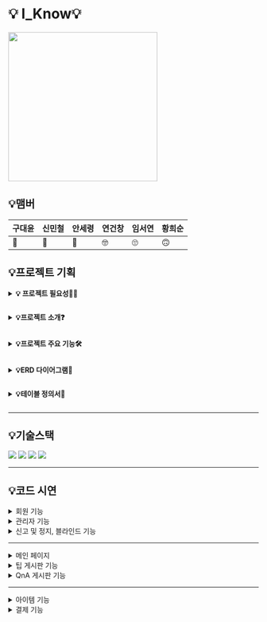 # 💡 I_Know💡
<img src="https://github.com/user-attachments/assets/bf3aba34-18b6-47da-a5fa-1626d6849db1" width="300" height="300">

## 💡맴버
| 구대윤 | 신민철 | 안세령 | 연건창 | 임서연 | 황희순 |
| --- | --- | --- | --- | --- | --- |
| 🦁 | 🤩 | 🥰 | 🤓 | 🙄 | 🙃 |



## 💡프로젝트 기획


**<details><summary>💡 프로젝트 필요성🙋‍♀️**
</summary>
- ‘I_Know’는 일상 생활에서 사용하는 물건들을 사용할 때, 나만 아는 다른 사용법이나 정보들을 공유 하는 플랫폼입니다.
<br></br>

**[발을 씻자 다양한 사용 실제 사례]**
<img src="https://github.com/user-attachments/assets/61a72db0-9dcd-4a01-8fe3-3002e1540323" width="500" height="500">
    
- 해당 제품은 발을 세척하는 용도로 사용되는 제품입니다. 하지만 해당 제품의 세척 능력이 뛰어나 발을 세척하는 용도 외에 화장실 청소, 주방 청소 등 다양한 용도로 사용되고 있습니다. 
- 해당 제품처럼 주 사용 방법 뿐만 아니라 다양한 사용법과 정보들인 꿀팁을 공유하면서 일상 생활의 편안함과 새로운 정보를 제공하는 플랫폼 입니다.
<br></br>
<img src='https://www.notion.so/image/https%3A%2F%2Fprod-files-secure.s3.us-west-2.amazonaws.com%2F6326fa9e-f7c6-4b90-ae17-ad470381ee5c%2F7bda5c0c-545c-4f7b-b99b-be8858e5de74%2FUntitled.png?table=block&id=3531e824-2fb6-480f-868e-c452c52a4ea8&spaceId=6326fa9e-f7c6-4b90-ae17-ad470381ee5c&width=2000&userId=40b11d14-da59-453a-8038-fe3a1fdf8c18&cache=v2' width="500" height="500">
- 꿀팁, 꿀템에 관한 정보는 블로그, 유튜브, 인스타그램 등 다양한 채널에 분산되어 있습니다. 사용자는 원하는 정보를 찾기 위해 여러 플랫폼을 돌아다녀야 하며, 시간과 노력을 많이 소모하게 됩니다.
<br></br>

**I-KNOW 플랫폼에선 이용자들이 올린 꿀팁들을 편하게 모아 볼수 있고, 더하여 직접 팁을 요청하고 답변을 받을수 있어  원하는  정보를 보다 효율적으로 얻을 수 있습니다.**

</details>


 **<details><summary> 💡프로젝트 소개❓**
</summary>

- I_Know는 나만 아는 생활속 꿀팁에 대한 정보나 방법들을 다양하게 공유하는 서비스입니다. 사용자는 생활 속 꿀팁을 공유하며 서비스 내의 화폐인 <u>“온”</u>(100의 옛 말)을 통해 화폐를 얻을 수 있습니다. 
- “온”을 얻은 사용자는 생활 속 꿀팁 중 조회수, 좋아요 수, 공식 마크를 받은 질 좋은 꿀팁을 구매해 다양한 정보를 얻을 수 있습니다. 
- 해당 프로젝트를 통해 사용자는 일상 생활 속 유용한 정보를 얻어 적용함으로써 삶의 질을 향상할 수 있으며, 나만 아는 꿀팁을 공유해 “온”을 얻음으로써 성취감을 느낄 수 있습니다.

<details><summary>시스템 아키텍처
</summary>

<img src='https://www.notion.so/image/https%3A%2F%2Fprod-files-secure.s3.us-west-2.amazonaws.com%2F6326fa9e-f7c6-4b90-ae17-ad470381ee5c%2F8ee8c66d-28fb-4511-bafe-d09b8935a552%2FUntitled.png?table=block&id=5e1a16d1-c987-4bdc-9997-efb0ae2025b9&spaceId=6326fa9e-f7c6-4b90-ae17-ad470381ee5c&width=2000&userId=40b11d14-da59-453a-8038-fe3a1fdf8c18&cache=v2'>
</details>


<details><summary>서비스 플로우 차트
</summary>

<img src='https://www.notion.so/image/https%3A%2F%2Fprod-files-secure.s3.us-west-2.amazonaws.com%2F6326fa9e-f7c6-4b90-ae17-ad470381ee5c%2Ff80f575d-e4fe-4fcc-b28d-65764445a540%2FUntitled.png?table=block&id=318c22f5-df0f-412c-8ae5-5673ec2cc205&spaceId=6326fa9e-f7c6-4b90-ae17-ad470381ee5c&width=2000&userId=40b11d14-da59-453a-8038-fe3a1fdf8c18&cache=v2'>

</details>


<details><summary> 요구사항 명세서
</summary>

*Write here!*
</details>

</details>




**<details><summary>💡프로젝트 주요 기능🛠**
</summary>

1. 정보 공유
- 생활에서 유용한 정보를 등록할 수 있습니다.
- 필요한 정보를 검색하여 조회할 수 있습니다.
- 좋아요 개수, 조회수 등 효과적인 팁에는 관리자가 인증 뱃지를 부여하여 프리미엄 팁으로 전환됩니다.
- 일반 팁에서 프리미엄 팁으로 전환될 경우 사용자에게 “온”을 부여합니다.
- 프리미엄 팁으로 전환된 팁은 사용자가 “온”으로 거래하여 정보를 열람할 수 있습니다.
2. 자세한 팁 질문 게판
- 원하는 팁을 얻고 싶은 경우 “온”을 내걸어 질문을 할 수 있습니다.
- 질문 게시판에 적절한 대답을 할 경우 내걸은 “온”을 받을 수 있습니다.
3. 아이템
- 서비스의 내부 화폐인 “온”을 통해 아이템을 구매할 수 있습니다.
- 구매한 아이템을 장착해 캐릭터를 꾸밀 수 있습니다.
4. 고객 관리
- 관리자가 고객 정보를 관리할 수 있습니다.
</details>


**<details><summary>💡ERD 다이어그램🎲**
</summary>

- 논리 모델링
<img src='https://www.notion.so/image/https%3A%2F%2Fprod-files-secure.s3.us-west-2.amazonaws.com%2F6326fa9e-f7c6-4b90-ae17-ad470381ee5c%2F89ccd3f3-e57b-44c3-84e8-9aaf81e7ab34%2FUntitled.png?table=block&id=ccdf4402-5682-44ef-b922-d6bf68581cb9&spaceId=6326fa9e-f7c6-4b90-ae17-ad470381ee5c&width=2000&userId=40b11d14-da59-453a-8038-fe3a1fdf8c18&cache=v2'>

- 물리 모델링
<img src='https://www.notion.so/image/https%3A%2F%2Fprod-files-secure.s3.us-west-2.amazonaws.com%2F6326fa9e-f7c6-4b90-ae17-ad470381ee5c%2Fd7e2ab4e-3423-47ba-93e0-c25363fc778c%2FUntitled.png?table=block&id=dba2ac9d-3b1d-4e05-930f-f1dc8583bf3d&spaceId=6326fa9e-f7c6-4b90-ae17-ad470381ee5c&width=2000&userId=40b11d14-da59-453a-8038-fe3a1fdf8c18&cache=v2'>
</details>


**<details><summary>💡테이블 정의서🎃**
</summary>

<details><summary> 테이블 생성 구문(DDL 구문)
</summary>

```
SET FOREIGN_KEY_CHECKS = 0;

  -- 모든 테이블 이름을 가져와서 DROP TABLE 명령어를 생성
SET @tables = NULL;
SELECT GROUP_CONCAT(table_name) INTO @tables
FROM information_schema.tables
WHERE table_schema = 'i_know';

-- 테이블 삭제
SET @tables = CONCAT('DROP TABLE ', @tables);
PREPARE stmt FROM @tables;
EXECUTE stmt;
DEALLOCATE PREPARE stmt;

SET FOREIGN_KEY_CHECKS = 1;

-- 테이블 생성 ---------------------------------------
CREATE TABLE users
(
    user_num    INT NOT NULL AUTO_INCREMENT
 COMMENT '회원번호',
    user_id    VARCHAR(50) NOT NULL COMMENT '아이디',
    user_pw    VARCHAR(50) NOT NULL COMMENT '비밀번호',
    user_email    VARCHAR(50) NOT NULL COMMENT '이메일',
    user_interest    VARCHAR(255) NOT NULL COMMENT '관심사',
    user_birth    DATE NOT NULL COMMENT '생년월일',
    user_gender    VARCHAR(50) NOT NULL COMMENT '성별',
    user_auth    VARCHAR(50) NOT NULL COMMENT '회원상태',
    user_role VARCHAR(50) NOT NULL COMMENT '회원권한',
    user_on    INT NOT NULL COMMENT '온',
    user_stopcnt int NULL COMMENT '정지일수', 
    user_reportcnt INT NOT NULL DEFAULT 0 COMMENT '신고당한횟수',
 PRIMARY KEY ( user_num )
) COMMENT = '회원';

CREATE TABLE category
(
    category_name    VARCHAR(50) NOT NULL COMMENT '카테고리명',
    category_num    INT NOT NULL AUTO_INCREMENT
 COMMENT '카테고리 번호',
 PRIMARY KEY ( category_num )
) COMMENT = '카테고리';

CREATE TABLE questions
(
    question_num    INT NOT NULL AUTO_INCREMENT COMMENT '질문글 번호',
    question_title    VARCHAR(50) NOT NULL COMMENT '질문글 제목',
    question_content    longtext NOT NULL COMMENT '질문글 내용',
    create_date    DATETIME NOT NULL COMMENT '작성일시',
    update_date    DATETIME COMMENT '수정일시',
    on_count    INT NOT NULL COMMENT '온개수',
    user_num    INT NOT NULL COMMENT '회원번호',
    category_num    INT NOT NULL COMMENT '카테고리 번호',
    is_blinded BOOLEAN NOT NULL default false COMMENT '블라인드여부',
 
 PRIMARY KEY ( question_num ) ,
 FOREIGN KEY (category_num) references category (category_num) ,
 FOREIGN KEY (user_num) references users (user_num)
) COMMENT = 'QnA 질문글';


CREATE TABLE answers
(
    answer_num    INT NOT NULL AUTO_INCREMENT
 COMMENT '답변글 번호',
    answer_title    VARCHAR(50) NOT NULL COMMENT '질문글 제목',
    answer_content    longtext NOT NULL COMMENT '게시글 내용',
    create_date    DATETIME NOT NULL COMMENT '작성일시',
    update_date    DATETIME COMMENT '수정일시',
    is_chosen    BOOLEAN not null default false COMMENT '채택여부',
    user_num    INT NOT NULL COMMENT '회원번호',
    question_num    INT NOT NULL COMMENT '질문글 번호',
    is_blinded BOOLEAN NOT NULL default false COMMENT '블라인드여부',
    
 PRIMARY KEY ( answer_num ),
 foreign key (user_num) references users (user_num),
 foreign key (question_num) references questions(question_num)
) COMMENT = 'QnA 답변글';


CREATE TABLE tip_post
(
    tip_post_num    INT AUTO_INCREMENT PRIMARY KEY 
 COMMENT '팁게시글 번호',
    tip_post_title    VARCHAR(50) NOT NULL COMMENT '게시글 제목',
    tip_post_content    longtext NOT NULL COMMENT '게시글 내용',
    create_date    DATETIME NOT NULL COMMENT '작성일시',
    update_date    DATETIME  COMMENT '수정일시',
    user_num    INT not null COMMENT '회원번호',
    category_num    INT NOT NULL COMMENT '카테고리 번호',
    is_blinded BOOLEAN NOT NULL default false COMMENT '블라인드여부',
    view_count INT NOT NULL DEFAULT 0 COMMENT '조회수',
 
 FOREIGN KEY (user_num) references users (user_num) ,
 FOREIGN KEY (category_num) references category (category_num)
) COMMENT = 'Tip 게시글';



CREATE TABLE tip_reply
(
    tip_reply_num    INT NOT NULL AUTO_INCREMENT
 COMMENT '팁게시글 댓글 번호',
    tip_reply_content    longtext NOT NULL COMMENT '팁게시글 댓글 내용',
    create_date    DATETIME NOT NULL COMMENT '작성일시',
    update_date    DATETIME COMMENT '수정일시',
    user_num    INT NOT NULL COMMENT '회원번호',
    tip_post_num    INT not null COMMENT '팁게시글 번호',
    is_blinded BOOLEAN NOT NULL default false COMMENT '블라인드여부',
 PRIMARY KEY ( tip_reply_num ) , 
 FOREIGN KEY ( user_num) references users(user_num) ,
 FOREIGN KEY ( tip_post_num) references tip_post(tip_post_num)
) COMMENT = 'TIP 댓글';


CREATE TABLE attachment
(
    file_num    INT NOT NULL AUTO_INCREMENT
 COMMENT '파일번호',
    file_name    VARCHAR(255) NOT NULL COMMENT '파일명',
    file_size    INT NOT NULL COMMENT '파일크기',
    question_num    INT  COMMENT '질문글 번호',
    answer_num    INT  COMMENT '답변글 번호',
    tip_reply_num INT  COMMENT '팁게시글 댓글 번호',
    tip_post_num    INT COMMENT '팁게시글 번호',
 PRIMARY KEY ( file_num ),
 FOREIGN KEY (question_num) references questions(question_num),
 FOREIGN KEY (answer_num) references answers(answer_num),
 FOREIGN KEY (tip_post_num) REFERENCES tip_post(tip_post_num),
 FOREIGN KEY (tip_reply_num) REFERENCEs tip_reply(tip_reply_num)
) COMMENT = '첨부파일';


CREATE TABLE item
(
    item_num    INT NOT NULL AUTO_INCREMENT
 COMMENT '아이템 코드',
    item_name    VARCHAR(50) NOT NULL COMMENT '아이템명',
    item_price    INT NOT NULL COMMENT '가격',
    category_num    INT NOT NULL COMMENT '카테고리 코드',
 PRIMARY KEY ( item_num ),
 FOREIGN KEY (category_num) references category (category_num)
) COMMENT = '아이템';


CREATE TABLE cash
(
    cash_num    INT NOT NULL AUTO_INCREMENT
 COMMENT '온 충전 코드',
    cash_type    VARCHAR(30) NOT NULL COMMENT '결제타입',
    cash_price    INT NOT NULL COMMENT '결제금액',
    cash_detail    VARCHAR(30) NOT NULL COMMENT '결제타입정보',
    user_num    INT NOT NULL COMMENT '회원번호',
 PRIMARY KEY ( cash_num ),
 FOREIGN KEY (user_num) references users (user_num)
) COMMENT = '온충전(현금 -> 온)';

CREATE TABLE item_box
(
    item_num    INT NOT NULL COMMENT '아이템 코드',
    user_num    INT NOT NULL COMMENT '회원번호',
    item_equip    boolean NOT NULL COMMENT '장착 유무',
 
 FOREIGN KEY (user_num) references users (user_num),
 FOREIGN KEY (item_num) references item (item_num) ,
 PRIMARY KEY ( item_num, user_num )
) COMMENT = '아이템 보관함';

-- ALTER TABLE item_box
--  ADD CONSTRAINT item_box_PK PRIMARY (item_num,user_num );


CREATE TABLE item_equipcategory
(
    category_num    INT NOT NULL AUTO_INCREMENT
 COMMENT '카테고리 코드',
    category_clothes    VARCHAR(50) NOT NULL COMMENT '착용 위치',
 PRIMARY KEY (category_num ) ,
 FOREIGN KEY (category_num) references category (category_num)
) COMMENT = '아이템 장착 카테고리_상점';


CREATE TABLE credit
(
    on_use   INT NOT NULL COMMENT '온 사용 갯수',
    user_num    INT NOT NULL COMMENT '회원번호',
    buy_num INT NOT NULL COMMENT '구매번호',
    item_num INT NOT NULL COMMENT '아이템코드',
 PRIMARY KEY ( buy_num ) ,
 FOREIGN KEY ( user_num ) references users (user_num),
 FOREIGN KEY ( item_num ) REFERENCES item (item_num)
) COMMENT = '아이템 구매내역';


CREATE TABLE likes_contents
(
    likes_num    INT NOT NULL AUTO_INCREMENT
 COMMENT '좋아요 번호',
    user_num    INT NOT NULL COMMENT '회원번호',
    tip_post_num    INT COMMENT '팁게시글 번호',
    tip_reply_num    INT COMMENT '팁게시글 댓글 번호',
    create_date DATETIME NOT NULL COMMENT '좋아요',
 PRIMARY KEY ( likes_num ),
 FOREIGN KEY ( user_num) references users(user_num),
 FOREIGN KEY ( tip_post_num) references tip_post(tip_post_num),
 FOREIGN KEY ( tip_reply_num) references tip_reply(tip_reply_num)
) COMMENT = 'TIP 좋아요';


CREATE TABLE scrap
(
    scrap_date    DATETIME NOT NULL COMMENT '스크랩 일시',
    scrap_num    INT NOT NULL AUTO_INCREMENT COMMENT '스크랩 번호',
    user_num    INT NOT NULL COMMENT '회원번호',
    tip_post_num    INT NOT NULL COMMENT '팁게시글 번호',
 PRIMARY KEY ( scrap_num ) ,
 FOREIGN KEY ( tip_post_num) references tip_post(tip_post_num) ,
 FOREIGN KEY ( user_num) references users(user_num)
 
) COMMENT = '스크랩한 글';


CREATE TABLE report_record
(
    report_num    INT NOT NULL AUTO_INCREMENT
 COMMENT '신고번호',
    report_user_num    INT NOT NULL COMMENT '신고대상자번호',
    report_date    DATE NOT NULL COMMENT '신고일시',
    user_num    INT NOT NULL COMMENT '신고자번호',
    question_num    INT COMMENT '질문글 번호',
    report_content    VARCHAR(255) NOT NULL COMMENT '신고 사유',
    answer_num    INT COMMENT '답변글 번호',
    tip_reply_num    INT COMMENT '팁게시글 댓글 번호',
    tip_post_num    INT COMMENT '팁게시글 번호',
 PRIMARY KEY ( report_num ),
 FOREIGN KEY ( user_num) references users(user_num),
 FOREIGN KEY ( question_num) references questions (question_num),
 FOREIGN KEY ( tip_reply_num) references tip_reply(tip_reply_num),
 FOREIGN KEY ( tip_post_num) references tip_post(tip_post_num)
) COMMENT = '신고기록';

```
</details>

<details><summary> 테이블 정의서(구글시트 링크 첨부 예정)
</summary>
write here
</details>

</details>

 
---


## 💡기술스택

<img src="https://img.shields.io/badge/MariaDB-003545?style=for-the-badge&logo=MariaDB&logoColor=white"> <img src="https://img.shields.io/badge/Ubuntu-E95420?style=for-the-badge&logo=Ubuntu&logoColor=white"> <img src="https://img.shields.io/badge/Github-181717?style=for-the-badge&logo=Github&logoColor=white"> <img src="https://img.shields.io/badge/Linux-FCC624?style=for-the-badge&logo=Linux&logoColor=black">

--- 


## 💡코드 시연

<details><summary> 회원 기능
</summary>



<details><summary>회원가입
</summary>


<details><summary>1-1-1) 회원등록</summary><img src='https://www.notion.so/image/https%3A%2F%2Fprod-files-secure.s3.us-west-2.amazonaws.com%2F6326fa9e-f7c6-4b90-ae17-ad470381ee5c%2F4a26f2eb-dd5f-43dc-81c0-75877a187c31%2FUntitled.png?table=block&id=b280c94c-bd05-46d3-979b-200cd2156597&spaceId=6326fa9e-f7c6-4b90-ae17-ad470381ee5c&width=1920&userId=40b11d14-da59-453a-8038-fe3a1fdf8c18&cache=v2'>
</details>



<details><summary>중복방지</summary><img src='https://www.notion.so/image/https%3A%2F%2Fprod-files-secure.s3.us-west-2.amazonaws.com%2F6326fa9e-f7c6-4b90-ae17-ad470381ee5c%2F42d9f7ab-091a-4e6e-a317-99344e481dce%2FUntitled.png?table=block&id=432adbbc-7342-495f-b78e-23966da80198&spaceId=6326fa9e-f7c6-4b90-ae17-ad470381ee5c&width=1920&userId=40b11d14-da59-453a-8038-fe3a1fdf8c18&cache=v2'>
</details>


</details>

<details><summary>로그인
</summary>


<details><summary>로그인</summary><img src='https://www.notion.so/image/https%3A%2F%2Fprod-files-secure.s3.us-west-2.amazonaws.com%2F6326fa9e-f7c6-4b90-ae17-ad470381ee5c%2F64e0746a-b5b2-4c7a-96fd-d1dea1a59baf%2FUntitled.png?table=block&id=56dab355-e79f-4c92-aed7-b9b1eb449442&spaceId=6326fa9e-f7c6-4b90-ae17-ad470381ee5c&width=1920&userId=40b11d14-da59-453a-8038-fe3a1fdf8c18&cache=v2'>
</details>

<details><summary> 아이디 찾기</summary><img src='https://www.notion.so/image/https%3A%2F%2Fprod-files-secure.s3.us-west-2.amazonaws.com%2F6326fa9e-f7c6-4b90-ae17-ad470381ee5c%2F0adc6f95-7f11-46e0-928c-f558d41b3aee%2FUntitled.png?table=block&id=fb93823e-ba20-46a6-ae9f-e52afa4bb6a0&spaceId=6326fa9e-f7c6-4b90-ae17-ad470381ee5c&width=1920&userId=40b11d14-da59-453a-8038-fe3a1fdf8c18&cache=v2'></details>

<details><summary>비밀번호 찾기(서비스 단, 형식적 구현)</summary><img src='https://www.notion.so/image/https%3A%2F%2Fprod-files-secure.s3.us-west-2.amazonaws.com%2F6326fa9e-f7c6-4b90-ae17-ad470381ee5c%2Fa1443b3b-b299-4470-8b97-d83a1198a1b3%2FUntitled.png?table=block&id=a42384a7-6d9e-4a18-8003-abd404dceb71&spaceId=6326fa9e-f7c6-4b90-ae17-ad470381ee5c&width=1920&userId=40b11d14-da59-453a-8038-fe3a1fdf8c18&cache=v2'>
</details>




</details>

<details><summary>마이페이지</summary>

<details><summary> 회원 정보 수정
</summary>
<img src='https://www.notion.so/image/https%3A%2F%2Fprod-files-secure.s3.us-west-2.amazonaws.com%2F6326fa9e-f7c6-4b90-ae17-ad470381ee5c%2F0fcd7e41-dc74-4fb5-9640-d3e896a7cc58%2FUntitled.png?table=block&id=d29a969b-9bf9-4b5c-9cee-6578b6e22647&spaceId=6326fa9e-f7c6-4b90-ae17-ad470381ee5c&width=1920&userId=40b11d14-da59-453a-8038-fe3a1fdf8c18&cache=v2'>
</details>

<details><summary>회원 정보 조회
</summary>
<img src='https://www.notion.so/image/https%3A%2F%2Fprod-files-secure.s3.us-west-2.amazonaws.com%2F6326fa9e-f7c6-4b90-ae17-ad470381ee5c%2Fd1378a3d-45ea-4681-814d-a89cda7c291c%2FUntitled.png?table=block&id=c75e149a-289e-4be5-8778-0bde43db266a&spaceId=6326fa9e-f7c6-4b90-ae17-ad470381ee5c&width=1920&userId=40b11d14-da59-453a-8038-fe3a1fdf8c18&cache=v2'>
</details>


<details><summary>회원 탈퇴
</summary>
<img src='https://www.notion.so/image/https%3A%2F%2Fprod-files-secure.s3.us-west-2.amazonaws.com%2F6326fa9e-f7c6-4b90-ae17-ad470381ee5c%2F07aa7530-7a88-47e0-8426-8f2295022acd%2FUntitled.png?table=block&id=0e771dca-d88b-41c0-8733-9cdcfa60df0d&spaceId=6326fa9e-f7c6-4b90-ae17-ad470381ee5c&width=1920&userId=40b11d14-da59-453a-8038-fe3a1fdf8c18&cache=v2'>
</details>


<details><summary>활동 조회
</summary>


<details><summary>작성한 질문글 조회
</summary>
<img src='https://www.notion.so/image/https%3A%2F%2Fprod-files-secure.s3.us-west-2.amazonaws.com%2F6326fa9e-f7c6-4b90-ae17-ad470381ee5c%2Fe938ef2e-cdab-48f1-8427-98fd77382683%2FUntitled.png?table=block&id=a700996b-bdb1-485b-894f-a94368d8d843&spaceId=6326fa9e-f7c6-4b90-ae17-ad470381ee5c&width=1920&userId=40b11d14-da59-453a-8038-fe3a1fdf8c18&cache=v2'>
</details>

<details><summary>작성한 TIP 게시글 조회
</summary>
<img src='https://www.notion.so/image/https%3A%2F%2Fprod-files-secure.s3.us-west-2.amazonaws.com%2F6326fa9e-f7c6-4b90-ae17-ad470381ee5c%2Fd714d153-f66f-4289-996d-cf7222e92b35%2FUntitled.png?table=block&id=71363556-1be1-4d99-a6b8-f15d4a6aad5a&spaceId=6326fa9e-f7c6-4b90-ae17-ad470381ee5c&width=1920&userId=40b11d14-da59-453a-8038-fe3a1fdf8c18&cache=v2'>
</details>

<details><summary>작성한 댓글 조회
</summary>
<img src='https://www.notion.so/image/https%3A%2F%2Fprod-files-secure.s3.us-west-2.amazonaws.com%2F6326fa9e-f7c6-4b90-ae17-ad470381ee5c%2F93b658d8-d849-422e-8db0-bf6c86a64a60%2FUntitled.png?table=block&id=cc6c926b-c74d-44c2-8c75-895ece749478&spaceId=6326fa9e-f7c6-4b90-ae17-ad470381ee5c&width=1920&userId=40b11d14-da59-453a-8038-fe3a1fdf8c18&cache=v2'>
</details>

<details><summary>좋아요 한 글 조회
</summary>
<img src='https://www.notion.so/image/https%3A%2F%2Fprod-files-secure.s3.us-west-2.amazonaws.com%2F6326fa9e-f7c6-4b90-ae17-ad470381ee5c%2F4af55432-d563-4b37-a07b-f6b3dc988a90%2FUntitled.png?table=block&id=7301e783-2ea9-41c0-a216-5d6754f1c285&spaceId=6326fa9e-f7c6-4b90-ae17-ad470381ee5c&width=1920&userId=40b11d14-da59-453a-8038-fe3a1fdf8c18&cache=v2'>
</details>

<details><summary>좋아요 한 댓글 조회
</summary>
<img src='https://www.notion.so/image/https%3A%2F%2Fprod-files-secure.s3.us-west-2.amazonaws.com%2F6326fa9e-f7c6-4b90-ae17-ad470381ee5c%2F80365f4f-53ea-4e45-8588-5bf06eedad2c%2FUntitled.png?table=block&id=46795de3-e994-4c96-a907-14b44658aab9&spaceId=6326fa9e-f7c6-4b90-ae17-ad470381ee5c&width=1920&userId=40b11d14-da59-453a-8038-fe3a1fdf8c18&cache=v2'>
</details>


<details><summary>스크랩 한 글 조회
</summary>
<img src='https://www.notion.so/image/https%3A%2F%2Fprod-files-secure.s3.us-west-2.amazonaws.com%2F6326fa9e-f7c6-4b90-ae17-ad470381ee5c%2F8801983f-6a96-4333-978e-49d3aef5dd45%2FUntitled.png?table=block&id=ec7dc092-d099-4b1d-b366-78e6f32467db&spaceId=6326fa9e-f7c6-4b90-ae17-ad470381ee5c&width=1920&userId=40b11d14-da59-453a-8038-fe3a1fdf8c18&cache=v2'>
</details>



</details>
</details>
</details>


<details><summary> 관리자 기능</summary>

<details><summary>회원 관리</summary>

<details><summary> 회원 목록 조회</summary><img src='https://www.notion.so/image/https%3A%2F%2Fprod-files-secure.s3.us-west-2.amazonaws.com%2F6326fa9e-f7c6-4b90-ae17-ad470381ee5c%2Fa6d11acd-e4ac-438d-ba80-501bdc1d4360%2FUntitled.png?table=block&id=b8708e39-b845-40a6-84a7-39a81f95a9e8&spaceId=6326fa9e-f7c6-4b90-ae17-ad470381ee5c&width=1530&userId=40b11d14-da59-453a-8038-fe3a1fdf8c18&cache=v2'></details>

>><details><summary> 회원 목록 상세 조회</summary><img src='https://www.notion.so/image/https%3A%2F%2Fprod-files-secure.s3.us-west-2.amazonaws.com%2F6326fa9e-f7c6-4b90-ae17-ad470381ee5c%2F7651e603-ddd7-46cd-8b72-ddd0bfb6fb2a%2FUntitled.png?table=block&id=e7c8655a-8cca-431d-bc23-39f91168a384&spaceId=6326fa9e-f7c6-4b90-ae17-ad470381ee5c&width=1530&userId=40b11d14-da59-453a-8038-fe3a1fdf8c18&cache=v2'></details>

>><details><summary> 회원 Q&A 게시글 목록 상세 조회</summary><img src='https://www.notion.so/image/https%3A%2F%2Fprod-files-secure.s3.us-west-2.amazonaws.com%2F6326fa9e-f7c6-4b90-ae17-ad470381ee5c%2F635055db-ef02-45ac-9cf5-dbb778c39d77%2FUntitled.png?table=block&id=92cbc659-1539-4635-8250-010823729bf1&spaceId=6326fa9e-f7c6-4b90-ae17-ad470381ee5c&width=1530&userId=40b11d14-da59-453a-8038-fe3a1fdf8c18&cache=v2'></details>

>><details><summary> 회원 TIP 게시글 목록 상세 조회</summary><img src='https://www.notion.so/image/https%3A%2F%2Fprod-files-secure.s3.us-west-2.amazonaws.com%2F6326fa9e-f7c6-4b90-ae17-ad470381ee5c%2F3053522a-2083-4df9-8c8a-03dd333a078c%2FUntitled.png?table=block&id=5f09d950-cbda-4648-bf5d-3d3dc7fb30e8&spaceId=6326fa9e-f7c6-4b90-ae17-ad470381ee5c&width=1530&userId=40b11d14-da59-453a-8038-fe3a1fdf8c18&cache=v2'></details>
</details>



<details><summary>회원 화폐 관리
</summary>


<details><summary>회원 화폐 수정</summary><img src='https://www.notion.so/image/https%3A%2F%2Fprod-files-secure.s3.us-west-2.amazonaws.com%2F6326fa9e-f7c6-4b90-ae17-ad470381ee5c%2Fabcccef2-a50a-4885-89b7-5e468e9002ff%2FUntitled.png?table=block&id=59352f8e-41a5-4ece-9621-49081dc6442b&spaceId=6326fa9e-f7c6-4b90-ae17-ad470381ee5c&width=1530&userId=40b11d14-da59-453a-8038-fe3a1fdf8c18&cache=v2'>
</details>
</details>


<details><summary>TIP 게시판 카테고리 관리
</summary>


<details><summary>카테고리 조회
</summary>
<img src='https://www.notion.so/image/https%3A%2F%2Fprod-files-secure.s3.us-west-2.amazonaws.com%2F6326fa9e-f7c6-4b90-ae17-ad470381ee5c%2F052521a0-8650-437f-94a9-f5b5bad96921%2FUntitled.png?table=block&id=a84d7176-ec3f-488e-924f-8399cbd356bc&spaceId=6326fa9e-f7c6-4b90-ae17-ad470381ee5c&width=1530&userId=40b11d14-da59-453a-8038-fe3a1fdf8c18&cache=v2'>
</details>


<details><summary>카테고리 추가 
</summary>

<img src='https://www.notion.so/image/https%3A%2F%2Fprod-files-secure.s3.us-west-2.amazonaws.com%2F6326fa9e-f7c6-4b90-ae17-ad470381ee5c%2Fdbe0b962-2a37-4714-a19d-29362b208839%2FUntitled.png?table=block&id=084f0631-c650-40de-b38e-3a29d5e37fa6&spaceId=6326fa9e-f7c6-4b90-ae17-ad470381ee5c&width=2000&userId=40b11d14-da59-453a-8038-fe3a1fdf8c18&cache=v2'>
</details>


<details><summary>카테고리 수정
</summary>
<img src='https://www.notion.so/image/https%3A%2F%2Fprod-files-secure.s3.us-west-2.amazonaws.com%2F6326fa9e-f7c6-4b90-ae17-ad470381ee5c%2Fa4e06dfa-28e8-4c77-a554-6be99b2f3c28%2FUntitled.png?table=block&id=8eeeef8d-139e-4f0b-920c-6ec7316548bc&spaceId=6326fa9e-f7c6-4b90-ae17-ad470381ee5c&width=1920&userId=40b11d14-da59-453a-8038-fe3a1fdf8c18&cache=v2'>
</details>


<details><summary>카테고리 삭제
</summary>
<img src='https://www.notion.so/image/https%3A%2F%2Fprod-files-secure.s3.us-west-2.amazonaws.com%2F6326fa9e-f7c6-4b90-ae17-ad470381ee5c%2F925b64c6-8832-47bc-97dc-8d9de7c6d0ee%2FUntitled.png?table=block&id=296ef643-3de2-4082-aa17-989007604aca&spaceId=6326fa9e-f7c6-4b90-ae17-ad470381ee5c&width=1920&userId=40b11d14-da59-453a-8038-fe3a1fdf8c18&cache=v2'>
</details>
</details>



<details><summary>아이템 관리
</summary>


<details><summary>아이템 조회
</summary>


```
-- user_role 이 admin인 경우 특정 아이템 조회 기능 구현

DELIMITER //

CREATE PROCEDURE view_item_if_admin (
    IN user_id_input VARCHAR(50),
    IN item_num_input INT,
    OUT result VARCHAR(255)
)
BEGIN
    DECLARE user_auth_value VARCHAR(50);
    DECLARE item_details VARCHAR(255);

    -- 제공된 user_id에 해당하는 user_auth 값을 가져옴
    SELECT user_role INTO user_auth_value
    FROM users
    WHERE user_id = user_id_input;

    -- user_role 값이 'admin'인지 확인
    IF user_auth_value = 'admin' THEN
        -- 사용자가 관리자인 경우에만 item을 조회
        SELECT 
            CONCAT(
                'item_num: ', i.item_num, 
                ', item_name: ', i.item_name, 
                ', item_price: ', i.item_price, 
                ', category_clothes: ', iec.category_clothes
            ) INTO item_details
        FROM 
            item i
        JOIN 
            item_equipcategory iec ON i.category_num = iec.category_num
        WHERE 
            i.item_num = item_num_input;
        
        SET result = item_details;
    ELSE
        -- 사용자가 관리자가 아닌 경우 오류 발생 또는 처리
        SET result = '사용자가 관리자가 아닙니다';
    END IF;
END //

DELIMITER ;

-- 프로시저 호출 예시 (아이템 조회)
SET @result = NULL;
CALL view_item_if_admin('user3', 10, @result);
SELECT @result;

SELECT * FROM item;
```
<img src='https://www.notion.so/image/https%3A%2F%2Fprod-files-secure.s3.us-west-2.amazonaws.com%2F6326fa9e-f7c6-4b90-ae17-ad470381ee5c%2F848bf63a-f239-497d-8aec-1a2c20f98306%2FUntitled.png?table=block&id=f8dbe4d6-824a-42a6-9fd2-ff215e891040&spaceId=6326fa9e-f7c6-4b90-ae17-ad470381ee5c&width=1920&userId=40b11d14-da59-453a-8038-fe3a1fdf8c18&cache=v2'>
<img src='https://www.notion.so/image/https%3A%2F%2Fprod-files-secure.s3.us-west-2.amazonaws.com%2F6326fa9e-f7c6-4b90-ae17-ad470381ee5c%2F567beb21-84ec-4c0d-bf62-fa123202ef47%2FUntitled.png?table=block&id=29f81b76-046e-4e1b-9c71-25c6e87eec8b&spaceId=6326fa9e-f7c6-4b90-ae17-ad470381ee5c&width=1920&userId=40b11d14-da59-453a-8038-fe3a1fdf8c18&cache=v2'>



</details>


<details><summary>아이템 추가
</summary>

```
-- user_role 이 admin인 경우 아이템 추가 기능 구현
DROP PROCEDURE insert_item_if_admin;

DELIMITER //

CREATE PROCEDURE insert_item_if_admin (
    IN user_id_input VARCHAR(50),
    IN item_name_input VARCHAR(50),
    IN item_price_input INT,
    IN category_num_input INT,
    OUT result VARCHAR(255)
)
BEGIN
    DECLARE user_auth_value VARCHAR(50);

    -- 제공된 user_id에 해당하는 user_auth 값을 가져옴
    SELECT user_role INTO user_auth_value
    FROM users
    WHERE user_id = user_id_input;

    -- user_auth 값이 'admin'인지 확인
    IF user_auth_value = 'admin' THEN
        -- 사용자가 관리자인 경우에만 item을 삽입
        INSERT INTO item (item_name, item_price, category_num)
        VALUES (item_name_input, item_price_input, category_num_input);
        SET result = '아이템 추가 완료';
    ELSE
        -- 사용자가 관리자가 아닌 경우 오류 발생 또는 처리
        SET result = '사용자가 관리자가 아닙니다';
    END IF;
END //

DELIMITER ;

-- 프로시저 호출 예시
SET @result = NULL;
CALL insert_item_if_admin('user3', '빨간신발', 20, 3, @result);
SELECT @result;

SELECT * FROM item;
```
<img src='https://www.notion.so/image/https%3A%2F%2Fprod-files-secure.s3.us-west-2.amazonaws.com%2F6326fa9e-f7c6-4b90-ae17-ad470381ee5c%2F55abb261-ae03-4d5a-b807-6baa65e8600a%2FUntitled.png?table=block&id=59101240-a5ca-441b-965a-7c7c818ab955&spaceId=6326fa9e-f7c6-4b90-ae17-ad470381ee5c&width=1920&userId=40b11d14-da59-453a-8038-fe3a1fdf8c18&cache=v2'>
<img src='https://www.notion.so/image/https%3A%2F%2Fprod-files-secure.s3.us-west-2.amazonaws.com%2F6326fa9e-f7c6-4b90-ae17-ad470381ee5c%2F38c572d3-006b-47e1-8d8d-f88e71aa3fca%2FUntitled.png?table=block&id=3deb9cec-0ae6-4ef1-a5fa-41ed00f3db03&spaceId=6326fa9e-f7c6-4b90-ae17-ad470381ee5c&width=1920&userId=40b11d14-da59-453a-8038-fe3a1fdf8c18&cache=v2'>
</details>


<details><summary>아이템 수정
</summary>

```
-- -- user_role 이 admin인 경우 특정 아이템 update 기능 구현

DELIMITER //

CREATE PROCEDURE update_item_if_admin (
    IN user_id_input VARCHAR(50),
    IN item_num_input INT,
    IN new_item_name VARCHAR(50),
    IN new_item_price INT,
    IN new_category_num INT,
    OUT result VARCHAR(255)
)
BEGIN
    DECLARE user_auth_value VARCHAR(50);

    -- 제공된 user_id에 해당하는 user_auth 값을 가져옴
    SELECT user_role INTO user_auth_value
    FROM users
    WHERE user_id = user_id_input;

    -- user_role 값이 'admin'인지 확인
    IF user_auth_value = 'admin' THEN
        -- 사용자가 관리자인 경우에만 item을 업데이트
        UPDATE item
        SET 
            item_name = new_item_name,
            item_price = new_item_price,
            category_num = new_category_num
        WHERE 
            item_num = item_num_input;
        
        SET result = '아이템 업데이트 완료';
    ELSE
        -- 사용자가 관리자가 아닌 경우 오류 발생 또는 처리
        SET result = '사용자가 관리자가 아닙니다';
    END IF;
END //

DELIMITER ;

-- 프로시저 호출 예시 (아이템 업데이트)
SET @result = NULL;
CALL update_item_if_admin('user3', 10, '쿠로미', 15, 1, @result);
SELECT @result;

SELECT * FROM item;

```
<img src='https://www.notion.so/image/https%3A%2F%2Fprod-files-secure.s3.us-west-2.amazonaws.com%2F6326fa9e-f7c6-4b90-ae17-ad470381ee5c%2F4bed4c2b-187b-4a7f-9817-ce85dd34d522%2FUntitled.png?table=block&id=a38f65b5-ce8b-4218-a8bd-a56a040ea29a&spaceId=6326fa9e-f7c6-4b90-ae17-ad470381ee5c&width=1920&userId=40b11d14-da59-453a-8038-fe3a1fdf8c18&cache=v2'>
<img src='https://www.notion.so/image/https%3A%2F%2Fprod-files-secure.s3.us-west-2.amazonaws.com%2F6326fa9e-f7c6-4b90-ae17-ad470381ee5c%2F1764c862-ca93-4bc2-b008-be362a109ebf%2FUntitled.png?table=block&id=656cfec2-494b-41cd-af3a-90bc2de268b1&spaceId=6326fa9e-f7c6-4b90-ae17-ad470381ee5c&width=1920&userId=40b11d14-da59-453a-8038-fe3a1fdf8c18&cache=v2'>
<img src='https://www.notion.so/image/https%3A%2F%2Fprod-files-secure.s3.us-west-2.amazonaws.com%2F6326fa9e-f7c6-4b90-ae17-ad470381ee5c%2F2309e86d-222a-49f8-b2a0-86a93fa88183%2FUntitled.png?table=block&id=3dd9e329-85c8-47d5-a4f7-2bfc58c243f7&spaceId=6326fa9e-f7c6-4b90-ae17-ad470381ee5c&width=1920&userId=40b11d14-da59-453a-8038-fe3a1fdf8c18&cache=v2'>
</details>


<details><summary>아이템 삭제
</summary>

```
-- DROP PROCEDURE delete_item_if_admin;

-- user_role 이 admin인 경우 아이템 삭제 기능 구현
DELIMITER //

CREATE PROCEDURE delete_item_if_admin (
    IN user_id_input VARCHAR(50),
    IN item_num_input INT,
    OUT result VARCHAR(255)
)
BEGIN
    DECLARE user_auth_value VARCHAR(50);

    -- 제공된 user_id에 해당하는 user_auth 값을 가져옴
    SELECT user_role INTO user_auth_value
    FROM users
    WHERE user_id = user_id_input;

    -- user_auth 값이 'admin'인지 확인
    IF user_auth_value = 'admin' THEN
        -- 사용자가 관리자인 경우에만 item을 삭제
        DELETE FROM item WHERE item_num = item_num_input;
        SET result = '아이템 삭제 완료';
    ELSE
        -- 사용자가 관리자가 아닌 경우 오류 발생 또는 처리
        SET result = '사용자가 관리자가 아닙니다';
    END IF;
END //

DELIMITER ;

-- 프로시저 호출 예시 (아이템 삭제)
SET @result = NULL;
CALL delete_item_if_admin('user1', 11, @result);
SELECT @result;

SELECT * FROM item;

```
<img src='https://www.notion.so/image/https%3A%2F%2Fprod-files-secure.s3.us-west-2.amazonaws.com%2F6326fa9e-f7c6-4b90-ae17-ad470381ee5c%2F03da76d6-c05b-412a-85b2-7b805b759303%2FUntitled.png?table=block&id=fed42ed2-9380-4aea-bea2-b2a1f4d86dde&spaceId=6326fa9e-f7c6-4b90-ae17-ad470381ee5c&width=1920&userId=40b11d14-da59-453a-8038-fe3a1fdf8c18&cache=v2'>
<img src='https://www.notion.so/image/https%3A%2F%2Fprod-files-secure.s3.us-west-2.amazonaws.com%2F6326fa9e-f7c6-4b90-ae17-ad470381ee5c%2F1b363cf0-0b12-4bbc-876c-80dd9d359f8e%2FUntitled.png?table=block&id=225af9bc-25b6-43a3-9914-a9f5bb69ae19&spaceId=6326fa9e-f7c6-4b90-ae17-ad470381ee5c&width=1920&userId=40b11d14-da59-453a-8038-fe3a1fdf8c18&cache=v2'>
</details>
</details>
</details>




<details><summary>신고 및 정지, 블라인드 기능
</summary>

write here
</details>

---
<details><summary>메인 페이지
</summary>

<details><summary>웹 배너
</summary>

<img src='https://www.notion.so/image/https%3A%2F%2Fprod-files-secure.s3.us-west-2.amazonaws.com%2F6326fa9e-f7c6-4b90-ae17-ad470381ee5c%2Faef77b69-7298-4cb4-ae52-d653fa5defef%2F%25EC%258A%25A4%25ED%2581%25AC%25EB%25A6%25B0%25EC%2583%25B7_2024-07-26_164548.png?table=block&id=da2c029d-a3f1-466c-9c47-f97ffc41a038&spaceId=6326fa9e-f7c6-4b90-ae17-ad470381ee5c&width=2000&userId=40b11d14-da59-453a-8038-fe3a1fdf8c18&cache=v2'>
<img src='https://www.notion.so/image/https%3A%2F%2Fprod-files-secure.s3.us-west-2.amazonaws.com%2F6326fa9e-f7c6-4b90-ae17-ad470381ee5c%2F0ba57b3a-141e-4ac3-afe6-788b3a30e940%2F%25EC%258A%25A4%25ED%2581%25AC%25EB%25A6%25B0%25EC%2583%25B7_2024-07-26_164610.png?table=block&id=f28d68f0-9a38-4287-a811-ba9937d41f09&spaceId=6326fa9e-f7c6-4b90-ae17-ad470381ee5c&width=2000&userId=40b11d14-da59-453a-8038-fe3a1fdf8c18&cache=v2'>
<img src='https://www.notion.so/image/https%3A%2F%2Fprod-files-secure.s3.us-west-2.amazonaws.com%2F6326fa9e-f7c6-4b90-ae17-ad470381ee5c%2F0c9366c8-272d-4a01-a9a3-45d58a16652b%2F%25EC%258A%25A4%25ED%2581%25AC%25EB%25A6%25B0%25EC%2583%25B7_2024-07-26_164703.png?table=block&id=aff6e200-b43f-45c8-9f1c-981a9fa01ab5&spaceId=6326fa9e-f7c6-4b90-ae17-ad470381ee5c&width=2000&userId=40b11d14-da59-453a-8038-fe3a1fdf8c18&cache=v2'>
<img src='https://www.notion.so/image/https%3A%2F%2Fprod-files-secure.s3.us-west-2.amazonaws.com%2F6326fa9e-f7c6-4b90-ae17-ad470381ee5c%2F49331992-9e0f-47a4-b7f8-36cb0b25daff%2F%25EC%258A%25A4%25ED%2581%25AC%25EB%25A6%25B0%25EC%2583%25B7_2024-07-26_164800.png?table=block&id=35f8c061-f33f-4784-91a0-22d02cc96832&spaceId=6326fa9e-f7c6-4b90-ae17-ad470381ee5c&width=2000&userId=40b11d14-da59-453a-8038-fe3a1fdf8c18&cache=v2'>
</details>

<details><summary>TIP 10
</summary>

<img src='https://www.notion.so/image/https%3A%2F%2Fprod-files-secure.s3.us-west-2.amazonaws.com%2F6326fa9e-f7c6-4b90-ae17-ad470381ee5c%2F155da45d-bf24-4444-926c-82fe5efeaadc%2F%25EC%258A%25A4%25ED%2581%25AC%25EB%25A6%25B0%25EC%2583%25B7_2024-07-26_161703.png?table=block&id=315e9893-0b84-4f34-af95-4aadcd9b1f18&spaceId=6326fa9e-f7c6-4b90-ae17-ad470381ee5c&width=2000&userId=40b11d14-da59-453a-8038-fe3a1fdf8c18&cache=v2'>
<img src='https://www.notion.so/image/https%3A%2F%2Fprod-files-secure.s3.us-west-2.amazonaws.com%2F6326fa9e-f7c6-4b90-ae17-ad470381ee5c%2Fac02b7d1-c462-4bef-b900-cd14ad84c389%2F%25EC%258A%25A4%25ED%2581%25AC%25EB%25A6%25B0%25EC%2583%25B7_2024-07-26_161740.png?table=block&id=19b9e152-6cb0-48ff-badb-16b486fbf30d&spaceId=6326fa9e-f7c6-4b90-ae17-ad470381ee5c&width=2000&userId=40b11d14-da59-453a-8038-fe3a1fdf8c18&cache=v2'>
<img src='https://www.notion.so/image/https%3A%2F%2Fprod-files-secure.s3.us-west-2.amazonaws.com%2F6326fa9e-f7c6-4b90-ae17-ad470381ee5c%2F9c642645-1fc9-4da0-9ef0-241ae330c80a%2F%25EC%258A%25A4%25ED%2581%25AC%25EB%25A6%25B0%25EC%2583%25B7_2024-07-26_161834.png?table=block&id=d43e9588-9c40-42d9-889e-c240579d67cd&spaceId=6326fa9e-f7c6-4b90-ae17-ad470381ee5c&width=2000&userId=40b11d14-da59-453a-8038-fe3a1fdf8c18&cache=v2'>
<img src='https://www.notion.so/image/https%3A%2F%2Fprod-files-secure.s3.us-west-2.amazonaws.com%2F6326fa9e-f7c6-4b90-ae17-ad470381ee5c%2Fd072815a-521b-4a51-80fc-3133a5081729%2F%25EC%258A%25A4%25ED%2581%25AC%25EB%25A6%25B0%25EC%2583%25B7_2024-07-26_161927.png?table=block&id=c5af925d-cb79-487c-af33-313be45ea4b4&spaceId=6326fa9e-f7c6-4b90-ae17-ad470381ee5c&width=2000&userId=40b11d14-da59-453a-8038-fe3a1fdf8c18&cache=v2'>
<img src=''>
</details>

<details><summary>TIP 인기
</summary>
<img src='https://www.notion.so/image/https%3A%2F%2Fprod-files-secure.s3.us-west-2.amazonaws.com%2F6326fa9e-f7c6-4b90-ae17-ad470381ee5c%2F9f4787e4-1b3c-4a53-9d6f-c3cb376e4989%2F%25EC%258A%25A4%25ED%2581%25AC%25EB%25A6%25B0%25EC%2583%25B7_2024-07-26_161107.png?table=block&id=4a791273-bf84-448c-b54e-6c2bc9314e07&spaceId=6326fa9e-f7c6-4b90-ae17-ad470381ee5c&width=2000&userId=40b11d14-da59-453a-8038-fe3a1fdf8c18&cache=v2'>
<img src='https://www.notion.so/image/https%3A%2F%2Fprod-files-secure.s3.us-west-2.amazonaws.com%2F6326fa9e-f7c6-4b90-ae17-ad470381ee5c%2F30f44480-9ea8-493a-9d80-dbb3b2e4ad6f%2F%25EC%258A%25A4%25ED%2581%25AC%25EB%25A6%25B0%25EC%2583%25B7_2024-07-26_161147.png?table=block&id=e784fed8-fda3-469c-ac46-e551b186f18b&spaceId=6326fa9e-f7c6-4b90-ae17-ad470381ee5c&width=2000&userId=40b11d14-da59-453a-8038-fe3a1fdf8c18&cache=v2'>
<img src='https://www.notion.so/image/https%3A%2F%2Fprod-files-secure.s3.us-west-2.amazonaws.com%2F6326fa9e-f7c6-4b90-ae17-ad470381ee5c%2F8927aa4f-c2fb-4c8f-9d6d-f89a83cc73a7%2F%25EC%258A%25A4%25ED%2581%25AC%25EB%25A6%25B0%25EC%2583%25B7_2024-07-26_161232.png?table=block&id=af80b8c3-d2f6-4093-8a62-51999d5e8f48&spaceId=6326fa9e-f7c6-4b90-ae17-ad470381ee5c&width=2000&userId=40b11d14-da59-453a-8038-fe3a1fdf8c18&cache=v2'>
<img src='https://www.notion.so/image/https%3A%2F%2Fprod-files-secure.s3.us-west-2.amazonaws.com%2F6326fa9e-f7c6-4b90-ae17-ad470381ee5c%2F1395a554-e5ab-49cf-930c-33f28883b1df%2F%25EC%258A%25A4%25ED%2581%25AC%25EB%25A6%25B0%25EC%2583%25B7_2024-07-26_161320.png?table=block&id=65a98018-abf7-4f19-90e0-f827b51bb55e&spaceId=6326fa9e-f7c6-4b90-ae17-ad470381ee5c&width=2000&userId=40b11d14-da59-453a-8038-fe3a1fdf8c18&cache=v2'>
</details>

<details><summary>게시판 최신
</summary>

<img src='https://www.notion.so/image/https%3A%2F%2Fprod-files-secure.s3.us-west-2.amazonaws.com%2F6326fa9e-f7c6-4b90-ae17-ad470381ee5c%2Fc579d5e0-9427-4b59-9ed6-4156144847a6%2F%25EC%258A%25A4%25ED%2581%25AC%25EB%25A6%25B0%25EC%2583%25B7_2024-07-26_155522.png?table=block&id=e3c5ade2-b7e4-4fee-bea6-fb68a4c69152&spaceId=6326fa9e-f7c6-4b90-ae17-ad470381ee5c&width=2000&userId=40b11d14-da59-453a-8038-fe3a1fdf8c18&cache=v2'>
<img src='https://www.notion.so/image/https%3A%2F%2Fprod-files-secure.s3.us-west-2.amazonaws.com%2F6326fa9e-f7c6-4b90-ae17-ad470381ee5c%2Fc579d5e0-9427-4b59-9ed6-4156144847a6%2F%25EC%258A%25A4%25ED%2581%25AC%25EB%25A6%25B0%25EC%2583%25B7_2024-07-26_155522.png?table=block&id=e3c5ade2-b7e4-4fee-bea6-fb68a4c69152&spaceId=6326fa9e-f7c6-4b90-ae17-ad470381ee5c&width=2000&userId=40b11d14-da59-453a-8038-fe3a1fdf8c18&cache=v2'>
</details>


</details>



<details><summary>팁 게시판 기능
</summary>

<details><summary>팁 게시글
</summary>
<details><summary>게시글 등록</summary>

```
DROP TRIGGER if EXISTS before_insert_tip_post;

DELIMITER //

CREATE TRIGGER before_insert_tip_post
BEFORE INSERT ON tip_post
FOR EACH ROW
BEGIN
    IF TRIM(NEW.tip_post_title) = '' THEN
        SIGNAL SQLSTATE '45000'
        SET MESSAGE_TEXT = '팁 게시판 제목은 공백일 수 없습니다.';
    END IF;
    
    IF TRIM(NEW.tip_post_content) = '' THEN
        SIGNAL SQLSTATE '45000'
        SET MESSAGE_TEXT = '팁 게시판 내용은 공백일 수 없습니다.';
    END IF;
END //

DELIMITER ;


-- 1. 팁 게시글 생성(Create)
INSERT INTO tip_post (tip_post_title, tip_post_content, create_date, update_date, user_num, category_num, is_blinded, view_count)
VALUES ('효율적인 시간 관리 방법', '시간 관리를 효과적으로 하는 팁에 대해 설명합니다...', '2023-06-10 10:00:00', NULL, 4, 2, FALSE, 120);
SELECT * FROM tip_post;


INSERT INTO tip_post (tip_post_title, tip_post_content, create_date, update_date, user_num, category_num, is_blinded, view_count)
VALUES (' ', '제목이 없는 내용', NOW(), NULL,4, 2, TRUE, 200);

INSERT INTO tip_post (tip_post_title, tip_post_content, create_date, update_date, user_num, category_num, is_blinded, view_count)
VALUES  ('내용이 없는 제목', ' ', NOW(), NULL, 4, 2, FALSE, 150);

```
- 제약조건
>TIP 게시글의 제목 및 내용은 공백일 수 없다.

>1.정상적으로 게시글이 등록된 경우<img src='https://www.notion.so/image/https%3A%2F%2Fprod-files-secure.s3.us-west-2.amazonaws.com%2F6326fa9e-f7c6-4b90-ae17-ad470381ee5c%2F0ee9707d-5490-4951-a942-a034e60d2212%2FUntitled.png?table=block&id=e85650c4-9649-4ce2-a2fd-947e6aed67c2&spaceId=6326fa9e-f7c6-4b90-ae17-ad470381ee5c&width=2000&userId=40b11d14-da59-453a-8038-fe3a1fdf8c18&cache=v2'>
>2.질문글의 제목 및 내용이 공백인 경우<img src='https://www.notion.so/image/https%3A%2F%2Fprod-files-secure.s3.us-west-2.amazonaws.com%2F6326fa9e-f7c6-4b90-ae17-ad470381ee5c%2F6993f01c-9106-440f-b8f1-b3f7a7561304%2FUntitled.png?table=block&id=0528ddcf-e4a4-4138-8a6f-9d96b66b0dc5&spaceId=6326fa9e-f7c6-4b90-ae17-ad470381ee5c&width=2000&userId=40b11d14-da59-453a-8038-fe3a1fdf8c18&cache=v2'>

</details>


<details><summary>게시들 조회</summary>
1.팁 게시글에서 특정 키워드로 게시글 검색 가능
<img src='https://www.notion.so/image/https%3A%2F%2Fprod-files-secure.s3.us-west-2.amazonaws.com%2F6326fa9e-f7c6-4b90-ae17-ad470381ee5c%2Fbae8d84b-8ebe-448d-b8c8-7d16dce3a14e%2FUntitled.png?table=block&id=4499595c-aa82-448a-979b-ec161680f57e&spaceId=6326fa9e-f7c6-4b90-ae17-ad470381ee5c&width=2000&userId=40b11d14-da59-453a-8038-fe3a1fdf8c18&cache=v2'>
2. 좋아요 순으로 게시글 정렬 가능
<img src='https://www.notion.so/image/https%3A%2F%2Fprod-files-secure.s3.us-west-2.amazonaws.com%2F6326fa9e-f7c6-4b90-ae17-ad470381ee5c%2F2d48de58-76e0-4b02-9553-833584624cf4%2FUntitled.png?table=block&id=63ea63a2-a5d7-4586-80f9-67a85cdccfdf&spaceId=6326fa9e-f7c6-4b90-ae17-ad470381ee5c&width=2000&userId=40b11d14-da59-453a-8038-fe3a1fdf8c18&cache=v2'>
3. 팁 게시글 상세 조회 가능
<img src='https://www.notion.so/image/https%3A%2F%2Fprod-files-secure.s3.us-west-2.amazonaws.com%2F6326fa9e-f7c6-4b90-ae17-ad470381ee5c%2F0f827777-e69c-48a1-bfaa-2b904be2b1f3%2FUntitled.png?table=block&id=fa6fdae8-9bb3-4a72-94bb-1614e6921cdf&spaceId=6326fa9e-f7c6-4b90-ae17-ad470381ee5c&width=2000&userId=40b11d14-da59-453a-8038-fe3a1fdf8c18&cache=v2'>
</details>


<details><summary>게시들 수정</summary>
<img src='https://www.notion.so/image/https%3A%2F%2Fprod-files-secure.s3.us-west-2.amazonaws.com%2F6326fa9e-f7c6-4b90-ae17-ad470381ee5c%2Fb6ccae5c-854f-4cee-9d21-06a018e4c406%2FUntitled.png?table=block&id=d1facb2e-144c-4f3a-9259-1ec5cecfba24&spaceId=6326fa9e-f7c6-4b90-ae17-ad470381ee5c&width=2000&userId=40b11d14-da59-453a-8038-fe3a1fdf8c18&cache=v2'>
- 제약조건: : TIP 게시글의 제목 및 내용은 공백일 수 없다.

1. 정상적으로 게시글이 수정된 경우
<img src='https://www.notion.so/image/https%3A%2F%2Fprod-files-secure.s3.us-west-2.amazonaws.com%2F6326fa9e-f7c6-4b90-ae17-ad470381ee5c%2F24dbee3f-d254-42aa-83c0-98c8852839bf%2FUntitled.png?table=block&id=f43bb8ed-ac55-4ce7-bf96-a417c4128595&spaceId=6326fa9e-f7c6-4b90-ae17-ad470381ee5c&width=2000&userId=40b11d14-da59-453a-8038-fe3a1fdf8c18&cache=v2'>
2. 게시글의 제목 및 내용이 공백인 경
<img src='https://www.notion.so/image/https%3A%2F%2Fprod-files-secure.s3.us-west-2.amazonaws.com%2F6326fa9e-f7c6-4b90-ae17-ad470381ee5c%2Fb62cf0cc-9079-4ebe-82d3-d2bc7925ecc4%2FUntitled.png?table=block&id=fd8fb139-444c-4fad-9213-e53a1bbbabd5&spaceId=6326fa9e-f7c6-4b90-ae17-ad470381ee5c&width=2000&userId=40b11d14-da59-453a-8038-fe3a1fdf8c18&cache=v2'><img src='https://www.notion.so/image/https%3A%2F%2Fprod-files-secure.s3.us-west-2.amazonaws.com%2F6326fa9e-f7c6-4b90-ae17-ad470381ee5c%2Fb4466b29-a1ba-4d1f-8981-d32c5efbf34f%2FUntitled.png?table=block&id=6eecac8d-92ae-41a7-9b95-c2c1e6e39ce6&spaceId=6326fa9e-f7c6-4b90-ae17-ad470381ee5c&width=2000&userId=40b11d14-da59-453a-8038-fe3a1fdf8c18&cache=v2'>
</details>


<details><summary>게시들 삭제</summary>
<img src='https://www.notion.so/image/https%3A%2F%2Fprod-files-secure.s3.us-west-2.amazonaws.com%2F6326fa9e-f7c6-4b90-ae17-ad470381ee5c%2F9f07dc69-0223-4956-b93a-c1da853caf61%2FUntitled.png?table=block&id=7653663e-de8e-4137-b509-6ba77be8c59b&spaceId=6326fa9e-f7c6-4b90-ae17-ad470381ee5c&width=2000&userId=40b11d14-da59-453a-8038-fe3a1fdf8c18&cache=v2'>
</details>
</details>



<details><summary>팁 게시글 댓글
</summary>

<details><summary>댓글 등록
</summary>

- 제약 조건
```
DELIMITER //
-- 1. 팁게시글 댓글을 삽입할 때의 제약조건
-- : 삽입할 팁게시글 댓글의 내용은 공백일 수 없다.

CREATE TRIGGER before_insert_tip_reply
BEFORE INSERT ON tip_reply
FOR EACH ROW
BEGIN
    IF TRIM(NEW.tip_reply_content) = '' THEN
        SIGNAL SQLSTATE '45000'
        SET MESSAGE_TEXT = '팁게시글 댓글 내용은 공백일 수 없습니다.';
    END IF;
END //

DELIMITER ;
```
1. 정상적으로 등록되는 경우
<img src='https://www.notion.so/image/https%3A%2F%2Fprod-files-secure.s3.us-west-2.amazonaws.com%2F6326fa9e-f7c6-4b90-ae17-ad470381ee5c%2Fef9a5334-f4b6-4ac3-aef9-c52e969a2c5d%2FUntitled.png?table=block&id=1b292ac1-1053-4475-aa94-90135f59f16e&spaceId=6326fa9e-f7c6-4b90-ae17-ad470381ee5c&width=2000&userId=40b11d14-da59-453a-8038-fe3a1fdf8c18&cache=v2'>
2. 답변글 내용이 공백인 경우
<img src='https://www.notion.so/image/https%3A%2F%2Fprod-files-secure.s3.us-west-2.amazonaws.com%2F6326fa9e-f7c6-4b90-ae17-ad470381ee5c%2F5e4cfcbb-ff75-4a0d-a045-a6dd1d57eb41%2FUntitled.png?table=block&id=2811972a-626c-4a6d-8ef3-2648662a6608&spaceId=6326fa9e-f7c6-4b90-ae17-ad470381ee5c&width=2000&userId=40b11d14-da59-453a-8038-fe3a1fdf8c18&cache=v2'><img src='https://www.notion.so/image/https%3A%2F%2Fprod-files-secure.s3.us-west-2.amazonaws.com%2F6326fa9e-f7c6-4b90-ae17-ad470381ee5c%2Fb541049c-d397-4b44-8db6-404c20c60302%2FUntitled.png?table=block&id=79848a07-c2ab-4824-85b9-8958cb43ab58&spaceId=6326fa9e-f7c6-4b90-ae17-ad470381ee5c&width=2000&userId=40b11d14-da59-453a-8038-fe3a1fdf8c18&cache=v2'>
</details>

<details><summary>댓글 조회
</summary>
<img src='https://www.notion.so/image/https%3A%2F%2Fprod-files-secure.s3.us-west-2.amazonaws.com%2F6326fa9e-f7c6-4b90-ae17-ad470381ee5c%2F0bb01baf-1393-41ef-b03f-804f403d7922%2FUntitled.png?table=block&id=811c1641-45fe-45cd-a63d-be9e6c64125e&spaceId=6326fa9e-f7c6-4b90-ae17-ad470381ee5c&width=2000&userId=40b11d14-da59-453a-8038-fe3a1fdf8c18&cache=v2'>
</details>

<details><summary>댓글 수정
</summary>
<img src='https://www.notion.so/image/https%3A%2F%2Fprod-files-secure.s3.us-west-2.amazonaws.com%2F6326fa9e-f7c6-4b90-ae17-ad470381ee5c%2Fde945362-7c55-49ef-a8f8-089c1121db9b%2FUntitled.png?table=block&id=c7ffe394-0183-44c5-83d6-fe96fcd2f6b0&spaceId=6326fa9e-f7c6-4b90-ae17-ad470381ee5c&width=2000&userId=40b11d14-da59-453a-8038-fe3a1fdf8c18&cache=v2'>

```
-- 3. 팁게시글 댓글 수정(Update)
-- 댓글 수정시 update_date 값을 현재 시간으로 변경
-- 댓글 수정시 내용은 공백이어서는 안됨
-- 자신이 작성한 댓글만 수정 가능하여야 함

DELIMITER //

CREATE TRIGGER before_update_tip_reply
BEFORE UPDATE ON tip_reply
FOR EACH ROW
BEGIN
    SET NEW.update_date = NOW();
    
    IF TRIM(NEW.tip_reply_content) = '' THEN
        SIGNAL SQLSTATE '45000'
        SET MESSAGE_TEXT = '댓글 내용은 공백일 수 없습니다.';
    END IF;

    
    IF OLD.user_num != NEW.user_num THEN
    SIGNAL SQLSTATE '45000'
        SET MESSAGE_TEXT = '자신이 작성한 댓글만 수정할 수 있습니다.';
    END IF;
    
END //

DELIMITER ;
```
<img src='https://www.notion.so/image/https%3A%2F%2Fprod-files-secure.s3.us-west-2.amazonaws.com%2F6326fa9e-f7c6-4b90-ae17-ad470381ee5c%2Fff132cce-718f-45bc-810c-4e4e4c0b5b94%2FUntitled.png?table=block&id=ae469040-d145-4dea-9091-c8d1ed19166a&spaceId=6326fa9e-f7c6-4b90-ae17-ad470381ee5c&width=2000&userId=40b11d14-da59-453a-8038-fe3a1fdf8c18&cache=v2'>

</details>

<details><summary>댓글 삭제
</summary>
<img src='https://www.notion.so/image/https%3A%2F%2Fprod-files-secure.s3.us-west-2.amazonaws.com%2F6326fa9e-f7c6-4b90-ae17-ad470381ee5c%2F657366b0-0e23-431d-a56a-475a505e0771%2FUntitled.png?table=block&id=3199bc30-466d-45a9-a991-921ca832d715&spaceId=6326fa9e-f7c6-4b90-ae17-ad470381ee5c&width=2000&userId=40b11d14-da59-453a-8038-fe3a1fdf8c18&cache=v2'>
</details>
</details>
</details>



<details><summary> QnA 게시판 기능
</summary>

<details><summary>질문 게시글
</summary>

<details><summary>질문글 등록
</summary><img src='https://www.notion.so/image/https%3A%2F%2Fprod-files-secure.s3.us-west-2.amazonaws.com%2F6326fa9e-f7c6-4b90-ae17-ad470381ee5c%2F3568a678-06d0-43d0-8233-c9f6d3064ead%2FUntitled.png?table=block&id=bb450a5f-fe9d-40f6-95d3-09a05e5b6ac8&spaceId=6326fa9e-f7c6-4b90-ae17-ad470381ee5c&width=2000&userId=40b11d14-da59-453a-8038-fe3a1fdf8c18&cache=v2'>

**제약조건: 질문글의 제목 및 내용은 공백일 수 없다.**

1. 정상적으로 질문글이 등록된 경우
<img src='https://www.notion.so/image/https%3A%2F%2Fprod-files-secure.s3.us-west-2.amazonaws.com%2F6326fa9e-f7c6-4b90-ae17-ad470381ee5c%2F94b5ed40-d3de-4590-b5f2-d80b01a78a5a%2FUntitled.png?table=block&id=6c10c944-8186-4d25-b2d1-555ace0c91c6&spaceId=6326fa9e-f7c6-4b90-ae17-ad470381ee5c&width=2000&userId=40b11d14-da59-453a-8038-fe3a1fdf8c18&cache=v2'>
2. 질문글의 제목 및 내용이 공백인 경우
<img src='https://www.notion.so/image/https%3A%2F%2Fprod-files-secure.s3.us-west-2.amazonaws.com%2F6326fa9e-f7c6-4b90-ae17-ad470381ee5c%2Ff22c7df7-11c5-4262-80dc-fcd959c7f69c%2FUntitled.png?table=block&id=f5c2000c-e40b-48d0-b7e8-387bd8ef8196&spaceId=6326fa9e-f7c6-4b90-ae17-ad470381ee5c&width=2000&userId=40b11d14-da59-453a-8038-fe3a1fdf8c18&cache=v2'>
</details>

<details><summary>질문글 조회
</summary>

**제약조건: 블라인드된 글은 사용자에게 조회될 수 없다.**
1. 질문 게시판에서 등록된 **질문글의 제목 조회** 가능.
<img src='https://www.notion.so/image/https%3A%2F%2Fprod-files-secure.s3.us-west-2.amazonaws.com%2F6326fa9e-f7c6-4b90-ae17-ad470381ee5c%2F730de5e4-48ed-4f7f-a2e1-83f7849cedc9%2FUntitled.png?table=block&id=d6cb829e-23d7-429f-a114-efe1d1f4ad67&spaceId=6326fa9e-f7c6-4b90-ae17-ad470381ee5c&width=2000&userId=40b11d14-da59-453a-8038-fe3a1fdf8c18&cache=v2'><img src='https://www.notion.so/image/https%3A%2F%2Fprod-files-secure.s3.us-west-2.amazonaws.com%2F6326fa9e-f7c6-4b90-ae17-ad470381ee5c%2Fbbe3d4ce-e6d1-4b2f-a72f-815b3408cb65%2FUntitled.png?table=block&id=aa5db9f0-dd65-4408-aabd-fac857b4b850&spaceId=6326fa9e-f7c6-4b90-ae17-ad470381ee5c&width=2000&userId=40b11d14-da59-453a-8038-fe3a1fdf8c18&cache=v2'>
2. 질문 게시판에서 카테고리를 선택해 해당 카테고리에 속하는 질문글의 제목 조회 가능.
<img src='https://www.notion.so/image/https%3A%2F%2Fprod-files-secure.s3.us-west-2.amazonaws.com%2F6326fa9e-f7c6-4b90-ae17-ad470381ee5c%2F81b05505-d087-43ba-b9f0-9078f0d0ab18%2FUntitled.png?table=block&id=f4741558-9547-4445-8d18-e049c2ed2034&spaceId=6326fa9e-f7c6-4b90-ae17-ad470381ee5c&width=2000&userId=40b11d14-da59-453a-8038-fe3a1fdf8c18&cache=v2'>
3. 질문 게시판에서 하나의 질문글을 선택해 해당 질문글의 제목, 내용, 카테고리명, 질문에 걸린 온의 개수, 글 등록일자, 달린 답변글 개수 조회 가능.
<img src='https://www.notion.so/image/https%3A%2F%2Fprod-files-secure.s3.us-west-2.amazonaws.com%2F6326fa9e-f7c6-4b90-ae17-ad470381ee5c%2Ffe47e1d0-f3b0-474c-9a1f-0ffe32717198%2FUntitled.png?table=block&id=994f83d6-223f-4f1b-a58e-68a28707cae4&spaceId=6326fa9e-f7c6-4b90-ae17-ad470381ee5c&width=2000&userId=40b11d14-da59-453a-8038-fe3a1fdf8c18&cache=v2'>
</details>

<details><summary>질문글 수정
</summary>

**제약조건**
<img src='https://www.notion.so/image/https%3A%2F%2Fprod-files-secure.s3.us-west-2.amazonaws.com%2F6326fa9e-f7c6-4b90-ae17-ad470381ee5c%2Ff99c796b-7594-4635-b9b8-8bc85a96a0c8%2FUntitled.png?table=block&id=de2a4153-d137-4ee1-85d7-78bf7fe0ad53&spaceId=6326fa9e-f7c6-4b90-ae17-ad470381ee5c&width=2000&userId=40b11d14-da59-453a-8038-fe3a1fdf8c18&cache=v2'>

1. 정상적으로 질문글 수정하는 경우
<img src='https://www.notion.so/image/https%3A%2F%2Fprod-files-secure.s3.us-west-2.amazonaws.com%2F6326fa9e-f7c6-4b90-ae17-ad470381ee5c%2Fae80bbb9-3432-4437-a1d2-59062cfc5f84%2FUntitled.png?table=block&id=adaefd6f-ec97-4f58-b830-90990749f8fd&spaceId=6326fa9e-f7c6-4b90-ae17-ad470381ee5c&width=2000&userId=40b11d14-da59-453a-8038-fe3a1fdf8c18&cache=v2'>
2. 질문글의 제목이나 내용을 공백으로 수정하려는 경우
<img src='https://www.notion.so/image/https%3A%2F%2Fprod-files-secure.s3.us-west-2.amazonaws.com%2F6326fa9e-f7c6-4b90-ae17-ad470381ee5c%2Fab9be3d8-e660-47f7-b5af-43f66f681748%2FUntitled.png?table=block&id=a751a4bd-d0fb-42cc-ba35-c7a427a4cda6&spaceId=6326fa9e-f7c6-4b90-ae17-ad470381ee5c&width=2000&userId=40b11d14-da59-453a-8038-fe3a1fdf8c18&cache=v2'><img src='https://www.notion.so/image/https%3A%2F%2Fprod-files-secure.s3.us-west-2.amazonaws.com%2F6326fa9e-f7c6-4b90-ae17-ad470381ee5c%2Ff756bb9e-ca29-40dc-aded-ba7c721a5757%2FUntitled.png?table=block&id=00a882f6-9d80-4045-b94c-a4350be0eb2b&spaceId=6326fa9e-f7c6-4b90-ae17-ad470381ee5c&width=2000&userId=40b11d14-da59-453a-8038-fe3a1fdf8c18&cache=v2'>
3. 해당 질문글에 달린 답변이 채택된 경우<img src='https://notion.so/image/https%3A%2F%2Fprod-files-secure.s3.us-west-2.amazonaws.com%2F6326fa9e-f7c6-4b90-ae17-ad470381ee5c%2Fcb4cc0ab-1958-40a1-8071-340cd97c3646%2FUntitled.png?table=block&id=84ae3f3b-0e82-4ac7-8802-fa1375b4cb09&spaceId=6326fa9e-f7c6-4b90-ae17-ad470381ee5c&width=2000&userId=40b11d14-da59-453a-8038-fe3a1fdf8c18&cache=v2'>
4. 다른 사람의 글을 수정하려는 경우<img src='https://www.notion.so/image/https%3A%2F%2Fprod-files-secure.s3.us-west-2.amazonaws.com%2F6326fa9e-f7c6-4b90-ae17-ad470381ee5c%2F663fd698-0cc7-4a49-a9b8-ded5fe243217%2FUntitled.png?table=block&id=33d8e3d5-7821-445d-94a6-f308c80924e1&spaceId=6326fa9e-f7c6-4b90-ae17-ad470381ee5c&width=2000&userId=40b11d14-da59-453a-8038-fe3a1fdf8c18&cache=v2'>

<details><summary>질문글 삭제
</summary>

**제약조건**
<img src='https://www.notion.so/image/https%3A%2F%2Fprod-files-secure.s3.us-west-2.amazonaws.com%2F6326fa9e-f7c6-4b90-ae17-ad470381ee5c%2Fa52e294e-56f2-4e55-8b64-8f5aebbc7b96%2FUntitled.png?table=block&id=c5553758-4bfc-4909-8c96-72c2b377ee68&spaceId=6326fa9e-f7c6-4b90-ae17-ad470381ee5c&width=2000&userId=40b11d14-da59-453a-8038-fe3a1fdf8c18&cache=v2'>
1. 정상적으로 잘 삭제되는 경우
<img src='https://www.notion.so/image/https%3A%2F%2Fprod-files-secure.s3.us-west-2.amazonaws.com%2F6326fa9e-f7c6-4b90-ae17-ad470381ee5c%2Fd66ff001-6952-4c50-8821-1e95f5922cc5%2FUntitled.png?table=block&id=b72b2874-b46c-4b79-87c1-82fa89bddcc6&spaceId=6326fa9e-f7c6-4b90-ae17-ad470381ee5c&width=2000&userId=40b11d14-da59-453a-8038-fe3a1fdf8c18&cache=v2'><img src='https://www.notion.so/image/https%3A%2F%2Fprod-files-secure.s3.us-west-2.amazonaws.com%2F6326fa9e-f7c6-4b90-ae17-ad470381ee5c%2F237aa86c-81e6-4cf9-8ebf-8bb6bd126b83%2FUntitled.png?table=block&id=71ffee45-0f63-4c86-9b29-7d72e0e67c1b&spaceId=6326fa9e-f7c6-4b90-ae17-ad470381ee5c&width=2000&userId=40b11d14-da59-453a-8038-fe3a1fdf8c18&cache=v2'>
2. 자신이 작성한 글이 아닌 질문글을 삭제하려는 경우
<img src='https://www.notion.so/image/https%3A%2F%2Fprod-files-secure.s3.us-west-2.amazonaws.com%2F6326fa9e-f7c6-4b90-ae17-ad470381ee5c%2F2ca5295a-cbbe-4012-902a-9c936fcb97dd%2FUntitled.png?table=block&id=4eda2d03-d43a-4c84-b71c-18ebd98cc169&spaceId=6326fa9e-f7c6-4b90-ae17-ad470381ee5c&width=2000&userId=40b11d14-da59-453a-8038-fe3a1fdf8c18&cache=v2'>
3. 이미 해당 질문글에  채택된 답변이 달린 경우
→ *Foreign key 설정으로 인해 자연스럽게 막아지지만, 원하는 에러 메세지를 띄우기 위해 일시적으로 foreign key 설정 없애고 실행함*.
<img src='https://www.notion.so/image/https%3A%2F%2Fprod-files-secure.s3.us-west-2.amazonaws.com%2F6326fa9e-f7c6-4b90-ae17-ad470381ee5c%2Fcc6df70e-1264-4b7c-9acf-c2ab19c1d030%2FUntitled.png?table=block&id=d56b858a-4766-4378-9e1f-40383061a644&spaceId=6326fa9e-f7c6-4b90-ae17-ad470381ee5c&width=2000&userId=40b11d14-da59-453a-8038-fe3a1fdf8c18&cache=v2'>
</details>

</details>

</details>

<details><summary>답변 게시글
</summary>

<details><summary>답변글 등록
</summary>

**제약조건**
1. 정상적으로 등록되는 경우
<img src='https://www.notion.so/image/https%3A%2F%2Fprod-files-secure.s3.us-west-2.amazonaws.com%2F6326fa9e-f7c6-4b90-ae17-ad470381ee5c%2Fffd0e05a-29f2-42fa-939f-24fcff8e2731%2FUntitled.png?table=block&id=30739c57-97ef-43f5-b655-b47321ecfb86&spaceId=6326fa9e-f7c6-4b90-ae17-ad470381ee5c&width=2000&userId=40b11d14-da59-453a-8038-fe3a1fdf8c18&cache=v2'>
2. 답변글 제목 또는 내용이 공백인 경우
<img src='https://www.notion.so/image/https%3A%2F%2Fprod-files-secure.s3.us-west-2.amazonaws.com%2F6326fa9e-f7c6-4b90-ae17-ad470381ee5c%2F6a0b518b-379a-4de7-b8f2-6d29a019f335%2F6ca674f5-fe00-4144-a7b9-8bda94fb3946.png?table=block&id=aa08fe78-ab5a-4a44-abf9-1a7bd8a6e7db&spaceId=6326fa9e-f7c6-4b90-ae17-ad470381ee5c&width=2000&userId=40b11d14-da59-453a-8038-fe3a1fdf8c18&cache=v2'><img src='https://www.notion.so/image/https%3A%2F%2Fprod-files-secure.s3.us-west-2.amazonaws.com%2F6326fa9e-f7c6-4b90-ae17-ad470381ee5c%2Fe23bb14a-91f3-40bb-a7f3-73cd64b2ca92%2FUntitled.png?table=block&id=ad973c39-46f3-460f-a33b-61f1b8360e2c&spaceId=6326fa9e-f7c6-4b90-ae17-ad470381ee5c&width=2000&userId=40b11d14-da59-453a-8038-fe3a1fdf8c18&cache=v2'>

</details>

<details><summary>답변글 조회
</summary>

**bliend 조회 못하게 하기**
<img src='https://www.notion.so/image/https%3A%2F%2Fprod-files-secure.s3.us-west-2.amazonaws.com%2F6326fa9e-f7c6-4b90-ae17-ad470381ee5c%2F57e9815b-4b89-4001-b04d-89f8a869898a%2FUntitled.png?table=block&id=e5c666d3-e793-4729-a93c-5f8c17f11fe7&spaceId=6326fa9e-f7c6-4b90-ae17-ad470381ee5c&width=2000&userId=40b11d14-da59-453a-8038-fe3a1fdf8c18&cache=v2'>
</details>

<details><summary>답변글 수정
</summary>

**제약 조건**
<img src='https://www.notion.so/image/https%3A%2F%2Fprod-files-secure.s3.us-west-2.amazonaws.com%2F6326fa9e-f7c6-4b90-ae17-ad470381ee5c%2F8f3bbe61-08d1-49f9-ada1-3e88e8fe66b3%2FUntitled.png?table=block&id=d6d48b38-2741-4de5-8658-bf14810817d4&spaceId=6326fa9e-f7c6-4b90-ae17-ad470381ee5c&width=2000&userId=40b11d14-da59-453a-8038-fe3a1fdf8c18&cache=v2'>
1. 정상적으로 수정되는 경우
<img src='https://www.notion.so/image/https%3A%2F%2Fprod-files-secure.s3.us-west-2.amazonaws.com%2F6326fa9e-f7c6-4b90-ae17-ad470381ee5c%2F0f545d87-e59d-4b7b-b27a-dbf473c343fa%2FUntitled.png?table=block&id=add7a16f-699a-4a0d-b76e-3cc5cde65611&spaceId=6326fa9e-f7c6-4b90-ae17-ad470381ee5c&width=2000&userId=40b11d14-da59-453a-8038-fe3a1fdf8c18&cache=v2'>
2. 답변 제목/내용을 공백으로 수정하려는 경우
<img src='https://www.notion.so/image/https%3A%2F%2Fprod-files-secure.s3.us-west-2.amazonaws.com%2F6326fa9e-f7c6-4b90-ae17-ad470381ee5c%2Faa7df58c-ee3c-43da-9d4f-1caab44ca473%2FUntitled.png?table=block&id=13cbe062-5453-4dec-b5e4-f39807d87663&spaceId=6326fa9e-f7c6-4b90-ae17-ad470381ee5c&width=2000&userId=40b11d14-da59-453a-8038-fe3a1fdf8c18&cache=v2'><img src='https://www.notion.so/image/https%3A%2F%2Fprod-files-secure.s3.us-west-2.amazonaws.com%2F6326fa9e-f7c6-4b90-ae17-ad470381ee5c%2F02093a4f-2fe7-42e8-97fb-cc8692561f22%2FUntitled.png?table=block&id=60723c35-9e83-4545-ba70-a2b7764011bd&spaceId=6326fa9e-f7c6-4b90-ae17-ad470381ee5c&width=2000&userId=40b11d14-da59-453a-8038-fe3a1fdf8c18&cache=v2'>
3. 채택된 답변을 수정하려는 경우
<img src='https://www.notion.so/image/https%3A%2F%2Fprod-files-secure.s3.us-west-2.amazonaws.com%2F6326fa9e-f7c6-4b90-ae17-ad470381ee5c%2F380790a6-1ffe-4753-a2ab-008b1d711197%2FUntitled.png?table=block&id=da23352e-e410-4406-ba50-b68cec54e311&spaceId=6326fa9e-f7c6-4b90-ae17-ad470381ee5c&width=2000&userId=40b11d14-da59-453a-8038-fe3a1fdf8c18&cache=v2'>
4. 자신이 작성하지 않은 글을 수정하려는 경우
<img src='https://www.notion.so/image/https%3A%2F%2Fprod-files-secure.s3.us-west-2.amazonaws.com%2F6326fa9e-f7c6-4b90-ae17-ad470381ee5c%2F90feaa06-43e9-424d-b394-023557e5c852%2FUntitled.png?table=block&id=a60b50e6-ae2f-4838-847f-840065254327&spaceId=6326fa9e-f7c6-4b90-ae17-ad470381ee5c&width=2000&userId=40b11d14-da59-453a-8038-fe3a1fdf8c18&cache=v2'>

</details>

<details><summary>답변글 채택
</summary>

**제약조건**
<img src='https://www.notion.so/image/https%3A%2F%2Fprod-files-secure.s3.us-west-2.amazonaws.com%2F6326fa9e-f7c6-4b90-ae17-ad470381ee5c%2F12bc357c-06a8-42ca-9109-76082a364223%2FUntitled.png?table=block&id=cd5a1923-a2b1-4eff-a1d3-7f4bea13295f&spaceId=6326fa9e-f7c6-4b90-ae17-ad470381ee5c&width=2000&userId=40b11d14-da59-453a-8038-fe3a1fdf8c18&cache=v2'>
1. 정상적으로 답변이 채택되는 경우
<img src='https://www.notion.so/image/https%3A%2F%2Fprod-files-secure.s3.us-west-2.amazonaws.com%2F6326fa9e-f7c6-4b90-ae17-ad470381ee5c%2F07230555-17fe-4028-816f-0aabba88e6c0%2FUntitled.png?table=block&id=646ac2bd-b4c1-4181-a8ab-ae9603d6dcfb&spaceId=6326fa9e-f7c6-4b90-ae17-ad470381ee5c&width=2000&userId=40b11d14-da59-453a-8038-fe3a1fdf8c18&cache=v2'>
2. 질문작성자가 아닌 다른 사람이 답변을 채택하려는 경우
<img src='https://www.notion.so/image/https%3A%2F%2Fprod-files-secure.s3.us-west-2.amazonaws.com%2F6326fa9e-f7c6-4b90-ae17-ad470381ee5c%2F0f7e9c1a-e12f-4ed2-baad-d10e850ea06f%2FUntitled.png?table=block&id=a3beded9-274c-438f-84f1-5b602ed8551e&spaceId=6326fa9e-f7c6-4b90-ae17-ad470381ee5c&width=2000&userId=40b11d14-da59-453a-8038-fe3a1fdf8c18&cache=v2'>

</details>

<details><summary>답변글 삭제
</summary>

**제약조건**
<img src='https://www.notion.so/image/https%3A%2F%2Fprod-files-secure.s3.us-west-2.amazonaws.com%2F6326fa9e-f7c6-4b90-ae17-ad470381ee5c%2F6aea1724-2d06-438d-b336-90ed6ef5040e%2FUntitled.png?table=block&id=e05715ff-70b9-41f6-9d4c-c2f75d839896&spaceId=6326fa9e-f7c6-4b90-ae17-ad470381ee5c&width=2000&userId=40b11d14-da59-453a-8038-fe3a1fdf8c18&cache=v2'>
1. 정상적으로 삭제되는 경우
<img src='https://www.notion.so/image/https%3A%2F%2Fprod-files-secure.s3.us-west-2.amazonaws.com%2F6326fa9e-f7c6-4b90-ae17-ad470381ee5c%2F41632a3b-dac9-4085-8b9a-a2be96aa9913%2FUntitled.png?table=block&id=8155f43e-7556-4a20-833a-bd2e2bb04bb9&spaceId=6326fa9e-f7c6-4b90-ae17-ad470381ee5c&width=2000&userId=40b11d14-da59-453a-8038-fe3a1fdf8c18&cache=v2'><img src='https://www.notion.so/image/https%3A%2F%2Fprod-files-secure.s3.us-west-2.amazonaws.com%2F6326fa9e-f7c6-4b90-ae17-ad470381ee5c%2Fae205dfb-aa78-41af-bcae-2bfe5c92c091%2FUntitled.png?table=block&id=7a6d618f-838f-47d1-b4e9-3e4e141224d4&spaceId=6326fa9e-f7c6-4b90-ae17-ad470381ee5c&width=2000&userId=40b11d14-da59-453a-8038-fe3a1fdf8c18&cache=v2'>
2. 채택된 답변을 삭제하려는 경우
<img src='https://www.notion.so/image/https%3A%2F%2Fprod-files-secure.s3.us-west-2.amazonaws.com%2F6326fa9e-f7c6-4b90-ae17-ad470381ee5c%2F1313cd75-dabd-44de-8ad1-df86811cccc6%2FUntitled.png?table=block&id=de1e5e33-ba9e-4638-b7e3-5875c322cb8f&spaceId=6326fa9e-f7c6-4b90-ae17-ad470381ee5c&width=2000&userId=40b11d14-da59-453a-8038-fe3a1fdf8c18&cache=v2'>
3. 작성자가 아닌 다른 사람이 답변을 삭제하려는 경우
<img src='https://www.notion.so/image/https%3A%2F%2Fprod-files-secure.s3.us-west-2.amazonaws.com%2F6326fa9e-f7c6-4b90-ae17-ad470381ee5c%2F71568304-550a-44af-b47b-67709408edf6%2FUntitled.png?table=block&id=35809d9e-fa11-461a-a850-4dce63163768&spaceId=6326fa9e-f7c6-4b90-ae17-ad470381ee5c&width=2000&userId=40b11d14-da59-453a-8038-fe3a1fdf8c18&cache=v2'>
</details>
</details>
</details>



--- 
<details><summary>아이템 기능</summary>

<details><summary>카테고리 별 회원마다 가지고 있는 아이템 조회</summary>
<img src='https://www.notion.so/image/https%3A%2F%2Fprod-files-secure.s3.us-west-2.amazonaws.com%2F6326fa9e-f7c6-4b90-ae17-ad470381ee5c%2F339805d1-3f66-42bd-97e9-5da7d6e8ad98%2FUntitled.png?table=block&id=49765cad-d7fc-4a18-a563-55861847808e&spaceId=6326fa9e-f7c6-4b90-ae17-ad470381ee5c&width=2000&userId=40b11d14-da59-453a-8038-fe3a1fdf8c18&cache=v2'>
</details>

<details><summary>카테고리 별 상점 아이템, 금액 조회</summary>

<img src='https://www.notion.so/image/https%3A%2F%2Fprod-files-secure.s3.us-west-2.amazonaws.com%2F6326fa9e-f7c6-4b90-ae17-ad470381ee5c%2F9a612a28-50cd-48f3-83aa-338d69611b90%2FUntitled.png?table=block&id=51d1e617-832b-422d-9a09-df92e508a45e&spaceId=6326fa9e-f7c6-4b90-ae17-ad470381ee5c&width=2000&userId=40b11d14-da59-453a-8038-fe3a1fdf8c18&cache=v2'>
</details>
</details>

<details><summary>결제 기능</summary>


<details><summary>회원 별 온 충전 방법 조회</summary>
<img src='https://www.notion.so/image/https%3A%2F%2Fprod-files-secure.s3.us-west-2.amazonaws.com%2F6326fa9e-f7c6-4b90-ae17-ad470381ee5c%2Fd3af6c11-2f74-447c-ade4-ddc6bb624ee7%2FUntitled.png?table=block&id=a2fa3597-79c6-4388-9a76-64e021e5aa56&spaceId=6326fa9e-f7c6-4b90-ae17-ad470381ee5c&width=2000&userId=40b11d14-da59-453a-8038-fe3a1fdf8c18&cache=v2'>
</details>


<details><summary>회원 별 온 충전 조회</summary>

<img src='https://www.notion.so/image/https%3A%2F%2Fprod-files-secure.s3.us-west-2.amazonaws.com%2F6326fa9e-f7c6-4b90-ae17-ad470381ee5c%2Ff465541b-ae7d-432a-8f22-a9f1b3ab4edb%2FUntitled.png?table=block&id=0f567d20-f17e-4965-b433-a4024a7e9721&spaceId=6326fa9e-f7c6-4b90-ae17-ad470381ee5c&width=2000&userId=40b11d14-da59-453a-8038-fe3a1fdf8c18&cache=v2'>
</details>


<details><summary>회원 아이템 결제 후, 남은 금액(온) 조회</summary>

<img src='https://www.notion.so/image/https%3A%2F%2Fprod-files-secure.s3.us-west-2.amazonaws.com%2F6326fa9e-f7c6-4b90-ae17-ad470381ee5c%2F1e42c9e6-57ed-4b74-8884-1d28684a1d71%2FUntitled.png?table=block&id=731bcbcf-611c-4b96-9d52-50c51e2765a0&spaceId=6326fa9e-f7c6-4b90-ae17-ad470381ee5c&width=2000&userId=40b11d14-da59-453a-8038-fe3a1fdf8c18&cache=v2'>
</details>

</details>








